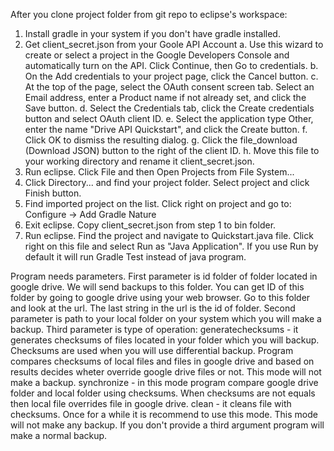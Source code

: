 After you clone project folder from git repo to eclipse's workspace:
1. Install gradle in your system if you don't have gradle installed.
2. Get client_secret.json from your Goole API Account
	a. Use this wizard to create or select a project in the Google Developers Console and automatically turn on the API. Click Continue, then Go to credentials.
	b. On the Add credentials to your project page, click the Cancel button.
	c. At the top of the page, select the OAuth consent screen tab. Select an Email address, enter a Product name if not already set, and click the Save button.
	d. Select the Credentials tab, click the Create credentials button and select OAuth client ID.
	e. Select the application type Other, enter the name "Drive API Quickstart", and click the Create button.
	f. Click OK to dismiss the resulting dialog.
	g. Click the file_download (Download JSON) button to the right of the client ID.
	h. Move this file to your working directory and rename it client_secret.json.
3. Run eclipse. Click File and then Open Projects from File System...
4. Click Directory... and find your project folder. Select project and click Finish button.
5. Find imported project on the list. Click right on project and go to: Configure -> Add Gradle Nature	
6. Exit eclipse. Copy client_secret.json from step 1 to bin folder.
7. Run eclipse. Find the project and navigate to Quickstart.java file. Click right on this file and select Run as "Java Application". If you use Run by default it will run Gradle Test instead of java program.

Program needs parameters.
First parameter is id folder of folder located in google drive. We will send backups to this folder. You can get ID of this folder by going to google drive using your web browser. Go to this folder and look at the url. The last string in the url is the id of folder.
Second parameter is path to your local folder on your system which you will make a backup.
Third parameter is type of operation:
generatechecksums - it generates checksums of files located in your folder which you will backup. Checksums are used when you will use differential backup. Program compares checksums of local files and files in google drive and based on results decides wheter override google drive files or not. This mode will not make a backup.
synchronize - in this mode program compare google drive folder and local folder using checksums. When checksums are not equals then local file overrides file in google drive.
clean - it cleans file with checksums. Once for a while it is recommend to use this mode. This mode will not make any backup.
If you don't provide a third argument program will make a normal backup.
